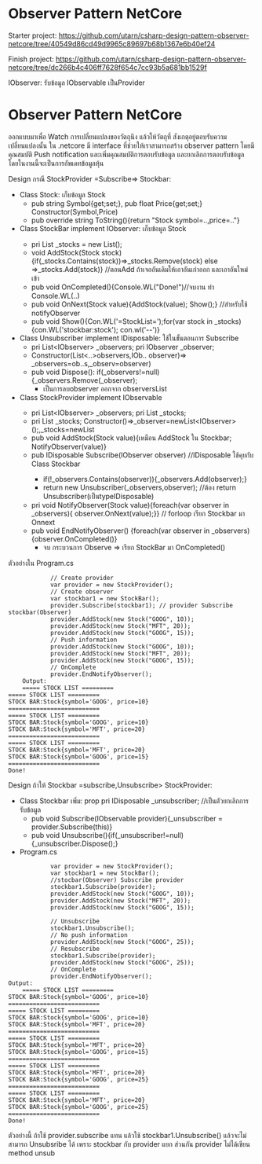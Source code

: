 # Observer Pattern NetCore
Starter project: https://github.com/utarn/csharp-design-pattern-observer-netcore/tree/40549d86cd49d9965c89697b68b1367e6b40ef24

Finish project: https://github.com/utarn/csharp-design-pattern-observer-netcore/tree/dc266b4c406ff7628f654c7cc93b5a681bb1529f

IObserver: รับข้อมูล 
IObservable เป็นProvider

# Observer Pattern NetCore
ออกแบบมาเพื่อ Watch การเปลี่ยนแปลงของวัตถุนึง แล้วให้วัตถุที่ สังเกตุอยู่ตอบรับความเปลี่ยนแปลงนั้น
ใน .netcore มี interface ที่ช่วยให้เราสามารถสร้าง observer pattern โดยมีคุณสมบัติ
Push notification และเพิ่มคุณสมบัติการตอบรับข้อมูล และยกเลิกการตอบรับข้อมูล
โดยในงานนี้จะเป็นการอัพเดทข้อมูลหุ้น

Design กรณี StockProvider =Subscribe=> Stockbar:
- Class Stock: เก็บข้อมูล Stock
	- pub string Symbol{get;set;}, pub float Price{get;set;} Constructor(Symbol,Price)
	- pub override string ToString(){return "Stock symbol=..,price=.."}
- Class StockBar implement IObserver<Stock>: เก็บข้อมูล Stock
	- pri List<Stock> _stocks = new List<Stock>();
	- void AddStock(Stock stock){if(_stocks.Contains(stock))=>_stocks.Remove(stock)
	else =>_stocks.Add(stock)} //ตอนAdd ถ้าเจออันเดิมให้เอาอันเก่าออก และเอาอันใหม่เข้า
	- pub void OnCompleted(){Console.WL("Done!")//จบงาน ทำ Console.WL(..)
	- pub void OnNext(Stock value){AddStock(value); Show();} //สำหรับใช้ notifyObserver
	- pub void Show(){Con.WL('=StockList=');for(var stock in _stocks){con.WL('stockbar:stock');
		con.wl('--')}
- Class Unsubscriber implement IDisposable: ใช้ในขั้นตอนการ Subscribe
	- pri List<IObserver<Stock>> _observers; pri IObserver<Stock> _observer;
	- Constructor(List<..>observers,IOb..<Stock> observer)=> _observers=ob..s,_observ=observer)
	- pub void Dispose(): if(_observers!=null){_observers.Remove(_observer);
		- เป็นการลบobserver ออกจาก observersList
- Class StockProvider implement IObservable<Stock>
	- pri List<IObserver<Stock>> _observers; pri List<Stock> _stocks;
	- pri List<Stock> _stocks; Constructor()=>_observer=newList<IObserver<Stock>>();,_stocks=newList
	- pub void AddStock(Stock value){เหมือน AddStock ใน Stockbar; NotifyObserver(value)}
	- pub IDisposable Subscribe(IObserver<Stock> observer) //IDisposable ใช้คุยกับ Class Stockbar
		- if(!_observers.Contains(observer)){_observers.Add(observer);}
		- return new Unsubscriber(_observers,observer); //ต้อง return Unsubscriber(เป็นtypeIDisposable)
	- pri void NotifyObserver(Stock value){foreach(var observer in _observers){
		observer.OnNext(value);}} // forloop เรียก Stockbar มา Onnext
	- pub void EndNotifyObserver() {foreach(var observer in _observers){observer.OnCompleted()}
		- จบ กระบวนการ Observe => เรียก StockBar มา OnCompleted()

ตัวอย่างใน Program.cs
```
            // Create provider
            var provider = new StockProvider();
            // Create observer
            var stockbar1 = new StockBar();
			provider.Subscribe(stockbar1); // provider Subscribe stockbar(Observer)
			provider.AddStock(new Stock("GOOG", 10));
            provider.AddStock(new Stock("MFT", 20));
            provider.AddStock(new Stock("GOOG", 15));
			// Push information
            provider.AddStock(new Stock("GOOG", 10));
            provider.AddStock(new Stock("MFT", 20));
            provider.AddStock(new Stock("GOOG", 15));
            // OnComplete
            provider.EndNotifyObserver();
	Output:
	===== STOCK LIST =========
===== STOCK LIST =========
STOCK BAR:Stock{symbol='GOOG', price=10}
==========================
===== STOCK LIST =========
STOCK BAR:Stock{symbol='GOOG', price=10}
STOCK BAR:Stock{symbol='MFT', price=20}
==========================
===== STOCK LIST =========
STOCK BAR:Stock{symbol='MFT', price=20}
STOCK BAR:Stock{symbol='GOOG', price=15}
==========================
Done!
```

Design ถ้าให้ Stockbar =subscribe,Unsubscribe> StockProvider:
- Class Stockbar เพิ่ม: prop pri IDisposable _unsubscriber; //เป็นตัวยกเลิกการรับข้อมูล
	- pub void Subscribe(IObservable<Stock> provider){_unsubscriber = provider.Subscribe(this)}
	- pub void Unsubscribe(){if(_unsubscriber!=null){_unsubscriber.Dispose();}
- Program.cs	
```
            var provider = new StockProvider();
            var stockbar1 = new StockBar();
			//stocbar(Observer) Subscribe provider
            stockbar1.Subscribe(provider); 
			provider.AddStock(new Stock("GOOG", 10));
            provider.AddStock(new Stock("MFT", 20));
            provider.AddStock(new Stock("GOOG", 15));

            // Unsubscribe
            stockbar1.Unsubscribe();
            // No push information
            provider.AddStock(new Stock("GOOG", 25));
            // Resubscribe
            stockbar1.Subscribe(provider);
            provider.AddStock(new Stock("GOOG", 25));
            // OnComplete
            provider.EndNotifyObserver();
Output:
	===== STOCK LIST =========
STOCK BAR:Stock{symbol='GOOG', price=10}
==========================
===== STOCK LIST =========
STOCK BAR:Stock{symbol='GOOG', price=10}
STOCK BAR:Stock{symbol='MFT', price=20}
==========================
===== STOCK LIST =========
STOCK BAR:Stock{symbol='MFT', price=20}
STOCK BAR:Stock{symbol='GOOG', price=15}
==========================
===== STOCK LIST =========
STOCK BAR:Stock{symbol='MFT', price=20}
STOCK BAR:Stock{symbol='GOOG', price=25}
==========================
===== STOCK LIST =========
STOCK BAR:Stock{symbol='MFT', price=20}
STOCK BAR:Stock{symbol='GOOG', price=25}
==========================
Done!

```
ตัวอย่างนี้ ถ้าใช้ provider.subscribe แทน แล้วใช้ stockbar1.Unsubscribe()
แล้วจะไม่สามารถ Unsubsribe ได้ เพราะ stockbar กับ provider แยก ส่วนกัน
provider ไม่ได้เขียน method unsub
